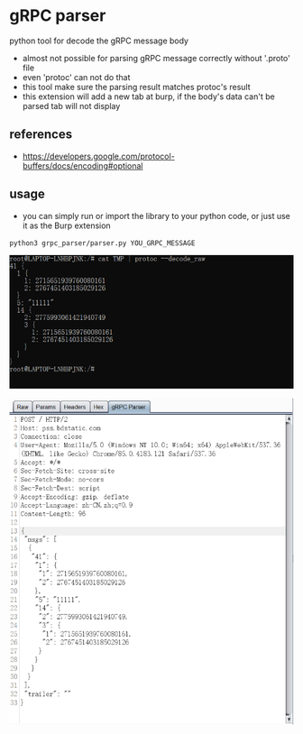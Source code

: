 
# gRPC parser

python tool for decode the gRPC message body

* almost not possible for parsing gRPC message correctly without '.proto' file
* even 'protoc' can not do that
* this tool make sure the parsing result matches protoc's result
* this extension will add a new tab at burp, if the body's data can't be parsed tab will not display

## references

* https://developers.google.com/protocol-buffers/docs/encoding#optional


## usage

* you can simply run or import the library to your python code, or just use it as the Burp extension

```
python3 grpc_parser/parser.py YOU_GRPC_MESSAGE

```

![1](https://github.com/s0duku/grpc_parser/blob/dde0e58c84949b5f0b8dd6fa9c76e0f768029d81/examples/1.png)

![0](https://github.com/s0duku/grpc_parser/blob/dde0e58c84949b5f0b8dd6fa9c76e0f768029d81/examples/0.png)


